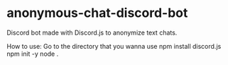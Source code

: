 # anonymous-chat-discord-bot
Discord bot made with Discord.js to anonymize text chats.

How to use:
Go to the directory that you wanna use
npm install discord.js
npm init -y
node .
